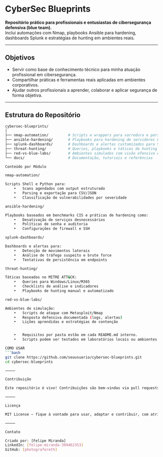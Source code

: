 # CyberSec Blueprints

**Repositório prático para profissionais e entusiastas de cibersegurança defensiva (blue team).**  
Inclui automações com Nmap, playbooks Ansible para hardening, dashboards Splunk e estratégias de hunting em ambientes reais.

---

## Objetivos

- Servir como base de conhecimento técnico para minha atuação profissional em cibersegurança.
- Compartilhar práticas e ferramentas reais aplicadas em ambientes corporativos.
- Ajudar outros profissionais a aprender, colaborar e aplicar segurança de forma objetiva.

---

## Estrutura do Repositório

```bash
cybersec-blueprints/
│
├── nmap-automation/         # Scripts e wrappers para varredura e parsing automatizado
├── ansible-hardening/       # Playbooks para hardening de servidores Linux
├── splunk-dashboards/       # Dashboards e alertas customizados para SIEM
├── threat-hunting/          # Queries, playbooks e táticas de hunting com base no MITRE ATT&CK
├── red-vs-blue-labs/        # Ambientes simulados com visão ofensiva e defensiva
└── docs/                    # Documentação, tutoriais e referências

Conteúdo por Módulo

nmap-automation/

Scripts Shell e Python para:
	•	Scans agendados com output estruturado
	•	Parsing e exportação para CSV/JSON
	•	Classificação de vulnerabilidades por severidade

ansible-hardening/

Playbooks baseados em benchmarks CIS e práticas de hardening como:
	•	Desativação de serviços desnecessários
	•	Políticas de senha e auditoria
	•	Configurações de firewall e SSH

splunk-dashboards/

Dashboards e alertas para:
	•	Detecção de movimentos laterais
	•	Análise de tráfego suspeito e brute force
	•	Tentativas de persistência em endpoints

threat-hunting/

Táticas baseadas no MITRE ATT&CK:
	•	Queries para Windows/Linux/M365
	•	Checklists de análise e indicadores
	•	Playbooks de hunting manual e automatizado

red-vs-blue-labs/

Ambientes de simulação:
	•	Scripts de ataque com Metasploit/Nmap
	•	Resposta defensiva documentada (logs, alertas)
	•	Lições aprendidas e estratégias de contenção


	•	Requisitos por pasta estão em cada README.md interno.
	•	Scripts podem ser testados em laboratórios locais ou ambientes virtualizados (VirtualBox, Proxmox, AWS Free Tier).

COMO USAR
```bash
git clone https://github.com/seuusuario/cybersec-blueprints.git
cd cybersec-blueprints

⸻

Contribuição

Este repositório é vivo! Contribuições são bem-vindas via pull requests, issues ou sugestões no GitHub Discussions.

⸻

Licença

MIT License — fique à vontade para usar, adaptar e contribuir, com atribuição.

⸻

Contato

Criado por: [Felipe Miranda]
LinkedIn: [felipe-miranda-399462353]
GitHub: [photografereth]
